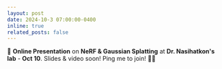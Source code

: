 ```yaml
---
layout: post
date: 2024-10-3 07:00:00-0400
inline: true
related_posts: false
---
```


📢 **Online Presentation** on **NeRF & Gaussian Splatting** at **Dr. Nasihatkon's lab** - **Oct 10**. Slides & video soon! Ping me to join! 🙋‍♂️
